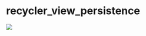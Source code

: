 # recycler_view_persistence
![](https://github.com/linomp/recycler_view_persistence/tree/master/app/showcase.gif)
